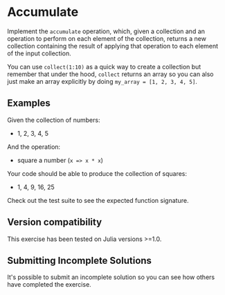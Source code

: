 # Accumulate

Implement the `accumulate` operation, which, given a collection and an
operation to perform on each element of the collection, returns a new
collection containing the result of applying that operation to each element of
the input collection.

You can use `collect(1:10)` as a quick way to create a collection but remember that
under the hood, `collect` returns an array so you can also just make an array
explicitly by doing `my_array = [1, 2, 3, 4, 5]`. 

 ## Examples

 Given the collection of numbers:

 - 1, 2, 3, 4, 5

 And the operation:

 - square a number (`x => x * x`)

 Your code should be able to produce the collection of squares:

 - 1, 4, 9, 16, 25

 Check out the test suite to see the expected function signature.

 ## Version compatibility
 This exercise has been tested on Julia versions >=1.0.

 ## Submitting Incomplete Solutions
 It's possible to submit an incomplete solution so you can see how others have completed the exercise.
